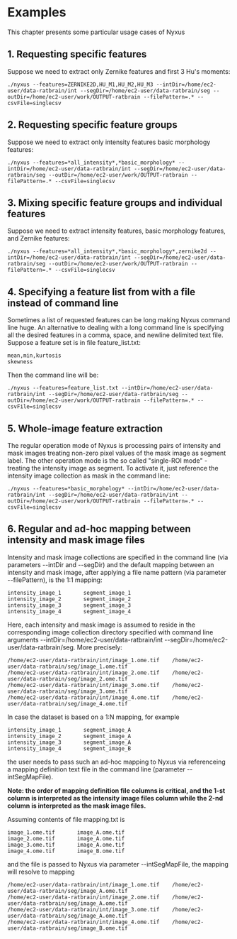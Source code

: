 # Examples

This chapter presents some particular usage cases of Nyxus

## 1. Requesting specific features

Suppose we need to extract only Zernike features and first 3 Hu's moments:

```
./nyxus --features=ZERNIKE2D,HU_M1,HU_M2,HU_M3 --intDir=/home/ec2-user/data-ratbrain/int --segDir=/home/ec2-user/data-ratbrain/seg --outDir=/home/ec2-user/work/OUTPUT-ratbrain --filePattern=.* --csvFile=singlecsv 
```

## 2. Requesting specific feature groups

Suppose we need to extract only intensity features basic morphology features: 

```
./nyxus --features=*all_intensity*,*basic_morphology* --intDir=/home/ec2-user/data-ratbrain/int --segDir=/home/ec2-user/data-ratbrain/seg --outDir=/home/ec2-user/work/OUTPUT-ratbrain --filePattern=.* --csvFile=singlecsv 
```

## 3. Mixing specific feature groups and individual features

Suppose we need to extract intensity features, basic morphology features, and Zernike features: 

```
./nyxus --features=*all_intensity*,*basic_morphology*,zernike2d --intDir=/home/ec2-user/data-ratbrain/int --segDir=/home/ec2-user/data-ratbrain/seg --outDir=/home/ec2-user/work/OUTPUT-ratbrain --filePattern=.* --csvFile=singlecsv 
```

## 4. Specifying a feature list from with a file instead of command line

Sometimes a list of requested features can be long making Nyxus command line huge. An alternative to dealing with a long command line is specifying all the desired features in a comma, space, and newline delimited text file. Suppose a feature set is in file feature_list.txt:

```
mean,min,kurtosis
skewness

```
Then the command line will be:

```
./nyxus --features=feature_list.txt --intDir=/home/ec2-user/data-ratbrain/int --segDir=/home/ec2-user/data-ratbrain/seg --outDir=/home/ec2-user/work/OUTPUT-ratbrain --filePattern=.* --csvFile=singlecsv 
```

## 5. Whole-image feature extraction

The regular operation mode of Nyxus is processing pairs of intensity and mask images treating non-zero pixel values of the mask image as segment label. The other operation mode is the so called "single-ROI mode" - treating the intensity image as segment. To activate it, just reference the intensity image collection as mask in the command line:

```
./nyxus --features=*basic_morphology* --intDir=/home/ec2-user/data-ratbrain/int --segDir=/home/ec2-user/data-ratbrain/int --outDir=/home/ec2-user/work/OUTPUT-ratbrain --filePattern=.* --csvFile=singlecsv 
```

## 6. Regular and ad-hoc mapping between intensity and mask image files

Intensity and mask image collections are specified in the command line (via parameters --intDir and --segDir) and the default mapping between an intensity and mask image, after applying a file name pattern (via parameter --filePattern), is the 1:1 mapping:
```
intensity_image_1       segment_image_1
intensity_image_2       segment_image_2
intensity_image_3       segment_image_3
intensity_image_4       segment_image_4
```

Here, each intensity and mask image is assumed to reside in the corresponding image collection directory specified with command line arguments --intDir=/home/ec2-user/data-ratbrain/int --segDir=/home/ec2-user/data-ratbrain/seg. More precisely:
```
/home/ec2-user/data-ratbrain/int/image_1.ome.tif    /home/ec2-user/data-ratbrain/seg/image_1.ome.tif
/home/ec2-user/data-ratbrain/int/image_2.ome.tif    /home/ec2-user/data-ratbrain/seg/image_2.ome.tif
/home/ec2-user/data-ratbrain/int/image_3.ome.tif    /home/ec2-user/data-ratbrain/seg/image_3.ome.tif
/home/ec2-user/data-ratbrain/int/image_4.ome.tif    /home/ec2-user/data-ratbrain/seg/image_4.ome.tif
```

In case the dataset is based on a 1:N mapping, for example
```
intensity_image_1       segment_image_A
intensity_image_2       segment_image_A
intensity_image_3       segment_image_A
intensity_image_4       segment_image_B
```
the user needs to pass such an ad-hoc mapping to Nyxus via referenceing a mapping definition text file in the command line (parameter --intSegMapFile). 

__Note: the order of mapping definition file columns is critical, and the 1-st column is interpreted as the intensity image files column while the 2-nd column is interpreted as the mask image files.__ 

Assuming contents of file mapping.txt is
```
image_1.ome.tif       image_A.ome.tif
image_2.ome.tif       image_A.ome.tif
image_3.ome.tif       image_A.ome.tif
image_4.ome.tif       image_B.ome.tif
```
and the file is passed to Nyxus via parameter --intSegMapFile, the mapping will resolve to mapping
```
/home/ec2-user/data-ratbrain/int/image_1.ome.tif    /home/ec2-user/data-ratbrain/seg/image_A.ome.tif
/home/ec2-user/data-ratbrain/int/image_2.ome.tif    /home/ec2-user/data-ratbrain/seg/image_A.ome.tif
/home/ec2-user/data-ratbrain/int/image_3.ome.tif    /home/ec2-user/data-ratbrain/seg/image_A.ome.tif
/home/ec2-user/data-ratbrain/int/image_4.ome.tif    /home/ec2-user/data-ratbrain/seg/image_B.ome.tif
```